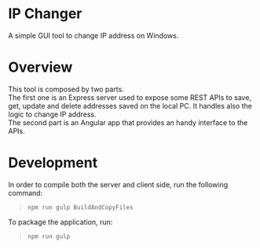 # IP Changer

A simple GUI tool to change IP address on Windows.

# Overview
This tool is composed by two parts. <br>
The first one is an Express server used to expose some REST APIs to save, get, update and  delete addresses saved on the local PC. It handles also the logic to change IP address.<br>
The second part is an Angular app that provides an handy interface to the APIs.


# Development
In order to compile both the server and client side, run the following command: 

> ``npm run gulp BuildAndCopyFiles``

To package the application, run:

> ``npm run gulp``

